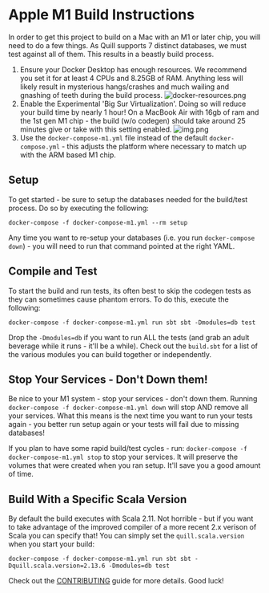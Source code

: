 # Apple M1 Build Instructions
In order to get this project to build on a Mac with an M1 or later chip, you will need to do a few things.  As Quill supports 7 distinct databases, we must test against all of them.  This results in a beastly build process.

1. Ensure your Docker Desktop has enough resources.  We recommend you set it for at least 4 CPUs and 8.25GB of RAM.  Anything less will likely result in mysterious hangs/crashes and much wailing and gnashing of teeth during the build process.
    ![docker-resources.png](docker-resources.png)
2. Enable the Experimental 'Big Sur Virtualization'.  Doing so will reduce your build time by nearly 1 hour!  On a MacBook Air with 16gb of ram and the 1st gen M1 chip - the build (w/o codegen) should take around 25 minutes give or take with this setting enabled.
    ![img.png](experimental.png)
3. Use the `docker-compose-m1.yml` file instead of the default `docker-compose.yml` - this adjusts the platform where necessary to match up with the ARM based M1 chip.

## Setup
To get started - be sure to setup the databases needed for the build/test process.  Do so by executing the following:

`docker-compose -f docker-compose-m1.yml --rm setup`

Any time you want to re-setup your databases (i.e. you run `docker-compose down`) - you will need to run that command pointed at the right YAML.

## Compile and Test
To start the build and run tests, its often best to skip the codegen tests as they can sometimes cause phantom errors.  To do this, execute the following:

`docker-compose -f docker-compose-m1.yml run sbt sbt -Dmodules=db test`

Drop the `-Dmodules=db` if you want to run ALL the tests (and grab an adult beverage while it runs - it'll be a while).  Check out the `build.sbt` for a list of the 
various modules you can build together or independently.

## Stop Your Services - Don't Down them!
Be nice to your M1 system - stop your services - don't down them.  Running `docker-compose -f docker-compose-m1.yml down` will stop AND remove all your services.  What this means is the next time you want to run your tests again - you better run setup again or your tests will fail due to missing databases!  

If you plan to have some rapid build/test cycles - run: `docker-compose -f docker-compose-m1.yml stop` to stop your services.  It will preserve the volumes that were created when you ran setup.  It'll save you a good amount of time. 

## Build With a Specific Scala Version
By default the build executes with Scala 2.11.  Not horrible - but if you want to take advantage of the improved compiler of a more recent 2.x verison of Scala you can specify that!
You can simply set the `quill.scala.version` when you start your build:

`docker-compose -f docker-compose-m1.yml run sbt sbt -Dquill.scala.version=2.13.6 -Dmodules=db test`

Check out the [CONTRIBUTING](../../CONTRIBUTING.md) guide for more details.  Good luck!